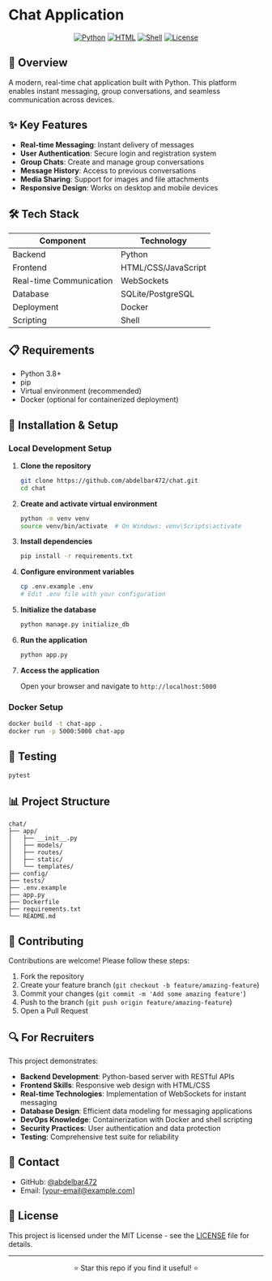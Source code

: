 # Chat Application

<div align="center">
  
[![Python](https://img.shields.io/badge/Python-95.2%25-3776AB?style=for-the-badge&logo=python&logoColor=white)](https://github.com/abdelbar472/chat)
[![HTML](https://img.shields.io/badge/HTML-3.6%25-E34F26?style=for-the-badge&logo=html5&logoColor=white)](https://github.com/abdelbar472/chat)
[![Shell](https://img.shields.io/badge/Shell-1.2%25-4EAA25?style=for-the-badge&logo=gnu-bash&logoColor=white)](https://github.com/abdelbar472/chat)
[![License](https://img.shields.io/badge/License-MIT-green?style=for-the-badge)](LICENSE)
  
</div>

## 🚀 Overview

A modern, real-time chat application built with Python. This platform enables instant messaging, group conversations, and seamless communication across devices.

## ✨ Key Features

- **Real-time Messaging**: Instant delivery of messages
- **User Authentication**: Secure login and registration system
- **Group Chats**: Create and manage group conversations
- **Message History**: Access to previous conversations
- **Media Sharing**: Support for images and file attachments
- **Responsive Design**: Works on desktop and mobile devices

## 🛠️ Tech Stack

| Component | Technology |
|-----------|------------|
| Backend | Python |
| Frontend | HTML/CSS/JavaScript |
| Real-time Communication | WebSockets |
| Database | SQLite/PostgreSQL |
| Deployment | Docker |
| Scripting | Shell |

## 📋 Requirements

- Python 3.8+
- pip
- Virtual environment (recommended)
- Docker (optional for containerized deployment)

## 🔧 Installation & Setup

### Local Development Setup

1. **Clone the repository**
   ```bash
   git clone https://github.com/abdelbar472/chat.git
   cd chat
   ```

2. **Create and activate virtual environment**
   ```bash
   python -m venv venv
   source venv/bin/activate  # On Windows: venv\Scripts\activate
   ```

3. **Install dependencies**
   ```bash
   pip install -r requirements.txt
   ```

4. **Configure environment variables**
   ```bash
   cp .env.example .env
   # Edit .env file with your configuration
   ```

5. **Initialize the database**
   ```bash
   python manage.py initialize_db
   ```

6. **Run the application**
   ```bash
   python app.py
   ```

7. **Access the application**
   
   Open your browser and navigate to `http://localhost:5000`

### Docker Setup

```bash
docker build -t chat-app .
docker run -p 5000:5000 chat-app
```

## 🧪 Testing

```bash
pytest
```

## 📊 Project Structure

```
chat/
├── app/
│   ├── __init__.py
│   ├── models/
│   ├── routes/
│   ├── static/
│   └── templates/
├── config/
├── tests/
├── .env.example
├── app.py
├── Dockerfile
├── requirements.txt
└── README.md
```

## 🤝 Contributing

Contributions are welcome! Please follow these steps:

1. Fork the repository
2. Create your feature branch (`git checkout -b feature/amazing-feature`)
3. Commit your changes (`git commit -m 'Add some amazing feature'`)
4. Push to the branch (`git push origin feature/amazing-feature`)
5. Open a Pull Request

## 🔍 For Recruiters

This project demonstrates:

- **Backend Development**: Python-based server with RESTful APIs
- **Frontend Skills**: Responsive web design with HTML/CSS
- **Real-time Technologies**: Implementation of WebSockets for instant messaging
- **Database Design**: Efficient data modeling for messaging applications
- **DevOps Knowledge**: Containerization with Docker and shell scripting
- **Security Practices**: User authentication and data protection
- **Testing**: Comprehensive test suite for reliability

## 📱 Contact

- GitHub: [@abdelbar472](https://github.com/abdelbar472)
- Email: [your-email@example.com]

## 📄 License

This project is licensed under the MIT License - see the [LICENSE](LICENSE) file for details.

---

<div align="center">
  
⭐ Star this repo if you find it useful! ⭐
  
</div>
